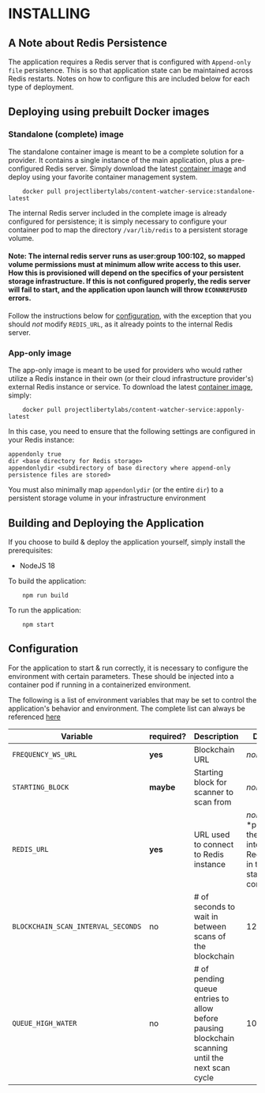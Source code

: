 # INSTALLING

## A Note about Redis Persistence

The application requires a Redis server that is configured with `Append-only file` persistence. This is so that application state can be maintained across Redis restarts. Notes on how to configure this are included below for each type of deployment.

## Deploying using prebuilt Docker images

### Standalone (complete) image

The standalone container image is meant to be a complete solution for a provider. It contains a single instance of the main application, plus a pre-configured Redis server. Simply download the latest [container image](https://hub.docker.com/r/projectlibertylabs/content-watcher-service/) and deploy using your favorite container management system.

```
    docker pull projectlibertylabs/content-watcher-service:standalone-latest
```

The internal Redis server included in the complete image is already configured for persistence; it is simply necessary to configure your container pod to map the directory `/var/lib/redis` to a persistent storage volume.

#### Note: The internal redis server runs as user:group 100:102, so mapped volume permissions must at minimum allow write access to this user. How this is provisioned will depend on the specifics of your persistent storage infrastructure. If this is not configured properly, the redis server will fail to start, and the application upon launch will throw `ECONNREFUSED` errors.

Follow the instructions below for [configuration](#configuration), with the exception that you should _not_ modify `REDIS_URL`, as it already points to the internal Redis server.

### App-only image

The app-only image is meant to be used for providers who would rather utilize a Redis instance in their own (or their cloud infrastructure provider's) external Redis instance or service. To download the latest [container image](https://hub.docker.com/r/projectlibertylabs/content-watcher-service/), simply:

```
    docker pull projectlibertylabs/content-watcher-service:apponly-latest
```

In this case, you need to ensure that the following settings are configured in your Redis instance:

```
appendonly true
dir <base directory for Redis storage>
appendonlydir <subdirectory of base directory where append-only persistence files are stored>
```

You must also minimally map `appendonlydir` (or the entire `dir`) to a persistent storage volume in your infrastructure environment

## Building and Deploying the Application

If you choose to build & deploy the application yourself, simply install the prerequisites:

- NodeJS 18

To build the application:

```
    npm run build
```

To run the application:

```
    npm start
```

## Configuration

For the application to start & run correctly, it is necessary to configure the environment with certain parameters. These should be injected into a container pod if running in a containerized environment.

The following is a list of environment variables that may be set to control the application's behavior and environment. The complete list can always be referenced [here](./env.template)

| Variable                           | required? | Description                                                                                      | Default                                                                   |
| ---------------------------------- | --------- | ------------------------------------------------------------------------------------------------ | ------------------------------------------------------------------------- |
| `FREQUENCY_WS_URL`                 | **yes**   | Blockchain URL                                                                                   | _none_                                                                    |
| `STARTING_BLOCK`                   | **maybe** | Starting block for scanner to scan from                                                          | _none_                                                                    |
| `REDIS_URL`                        | **yes**   | URL used to connect to Redis instance                                                            | _none_<br/>\*preset to the internal Redis URL in the standalone container |
| `BLOCKCHAIN_SCAN_INTERVAL_SECONDS` | no        | # of seconds to wait in between scans of the blockchain                                          | 12                                                                        |
| `QUEUE_HIGH_WATER`                 | no        | # of pending queue entries to allow before pausing blockchain scanning until the next scan cycle | 1000                                                                      |
